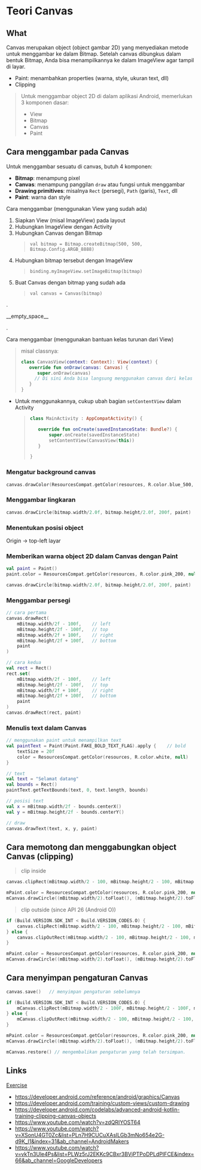 # Teori Canvas

## What

Canvas merupakan object (object gambar 2D) yang menyediakan metode untuk menggambar ke dalam Bitmap. Setelah canvas dibungkus dalam bentuk Bitmap, Anda bisa menampilkannya ke dalam ImageView agar tampil di layar.

- Paint: menambahkan properties (warna, style, ukuran text, dll)
- Clipping

> Untuk menggambar object 2D di dalam aplikasi Android, memerlukan 3 komponen dasar:
>
> - View
> - Bitmap
> - Canvas
> - Paint

## Cara menggambar pada Canvas

Untuk menggambar sesuatu di canvas, butuh 4 komponen:

- **Bitmap**: menampung pixel
- **Canvas**: menampung panggilan `draw` atau fungsi untuk menggambar
- **Drawing primitives**: misalnya `Rect` (persegi), `Path` (garis), `Text`, dll
- **Paint**: warna dan style

Cara menggambar (menggunakan View yang sudah ada)

1. Siapkan View (misal ImageView) pada layout
2. Hubungkan ImageView dengan Activity
3. Hubungkan Canvas dengan Bitmap
   > `val bitmap = Bitmap.createBitmap(500, 500, Bitmap.Config.ARGB_8888)`
4. Hubungkan bitmap tersebut dengan ImageView
   > `binding.myImageView.setImageBitmap(bitmap)`
5. Buat Canvas dengan bitmap yang sudah ada
   > `val canvas = Canvas(bitmap)`

.

\_\_empty_space\_\_

.

Cara menggambar (menggunakan bantuan kelas turunan dari View)

> misal classnya:
>
> ```kotlin
> class CanvasView(context: Context): View(context) {
>    override fun onDraw(canvas: Canvas) {
>       super.onDraw(canvas)
>      // Di sini Anda bisa langsung menggunakan canvas dari kelas View.
>    }
> }
> ```

- Untuk menggunakannya, cukup ubah bagian `setContentView` dalam Activity
  > ```kotlin
  > class MainActivity : AppCompatActivity() {
  >
  >    override fun onCreate(savedInstanceState: Bundle?) {
  >        super.onCreate(savedInstanceState)
  >        setContentView(CanvasView(this))
  >    }
  >
  > }
  > ```

### Mengatur background canvas

```kotlin
canvas.drawColor(ResourcesCompat.getColor(resources, R.color.blue_500, null))
```

### Menggambar lingkaran

```kotlin
canvas.drawCircle(bitmap.width/2.0f, bitmap.height/2.0f, 200f, paint)
```

### Menentukan posisi object

Origin -> top-left layar

### Memberikan warna object 2D dalam Canvas dengan Paint

```kotlin
val paint = Paint()
paint.color = ResourcesCompat.getColor(resources, R.color.pink_200, null)

canvas.drawCircle(bitmap.width/2.0f, bitmap.height/2.0f, 200f, paint)
```

### Menggambar persegi

```kotlin
// cara pertama
canvas.drawRect(
    mBitmap.width/2f - 100f,    // left
    mBitmap.height/2f - 100f,   // top
    mBitmap.width/2f + 100f,    // right
    mBitmap.height/2f + 100f,   // bottom
    paint
)

// cara kedua
val rect = Rect()
rect.set(
    mBitmap.width/2f - 100f,    // left
    mBitmap.height/2f - 100f,   // top
    mBitmap.width/2f + 100f,    // right
    mBitmap.height/2f + 100f,   // bottom
    paint
)
canvas.drawRect(rect, paint)
```

### Menulis text dalam Canvas

```kotlin
// menggunakan paint untuk menampilkan text
val paintText = Paint(Paint.FAKE_BOLD_TEXT_FLAG).apply {    // bold
    textSize = 20f
    color = ResourcesCompat.getColor(resources, R.color.white, null)
}

// text
val text = "Selamat datang"
val bounds = Rect()
paintText.getTextBounds(text, 0, text.length, bounds)

// posisi text
val x = mBitmap.width/2f - bounds.centerX()
val y = mBitmap.height/2f - bounds.centerY()

// draw
canvas.drawText(text, x, y, paint)
```

## Cara memotong dan menggabungkan object Canvas (clipping)

> clip inside

```kotlin
canvas.clipRect(mBitmap.width/2 - 100, mBitmap.height/2 - 100, mBitmap.width/2 + 100, mBitmap.height/2 + 100)

mPaint.color = ResourcesCompat.getColor(resources, R.color.pink_200, null)
mCanvas.drawCircle((mBitmap.width/2).toFloat(), (mBitmap.height/2).toFloat(), 200f, mPaint)
```

> clip outside (since API 26 (Android O))

```kotlin
if (Build.VERSION.SDK_INT < Build.VERSION_CODES.O) {
    canvas.clipRect(mBitmap.width/2 - 100, mBitmap.height/2 - 100, mBitmap.width/2 + 100, mBitmap.height/2 + 100, Region.Op.DIFFERENCE
} else {
    canvas.clipOutRect(mBitmap.width/2 - 100, mBitmap.height/2 - 100, mBitmap.width/2 + 100, mBitmap.height/2 + 100)
}

mPaint.color = ResourcesCompat.getColor(resources, R.color.pink_200, null)
mCanvas.drawCircle((mBitmap.width/2).toFloat(), (mBitmap.height/2).toFloat(), 200f, mPaint)
```

## Cara menyimpan pengaturan Canvas

```kotlin
canvas.save()   // menyimpan pengaturan sebelumnya

if (Build.VERSION.SDK_INT < Build.VERSION_CODES.O) {
    mCanvas.clipRect(mBitmap.width/2 - 100F, mBitmap.height/2 - 100F, mBitmap.width/2 + 100F, mBitmap.height/2 + 100F, Region.Op.DIFFERENCE)
} else {
    mCanvas.clipOutRect(mBitmap.width/2 - 100, mBitmap.height/2 - 100, mBitmap.width/2 + 100, mBitmap.height/2 + 100)
}

mPaint.color = ResourcesCompat.getColor(resources, R.color.pink_200, null)
mCanvas.drawCircle((mBitmap.width/2).toFloat(), (mBitmap.height/2).toFloat(), 200f, mPaint)

mCanvas.restore() // mengembalikan pengaturan yang telah tersimpan.
```

## Links

[Exercise](./LikesApp)

- https://developer.android.com/reference/android/graphics/Canvas
- https://developer.android.com/training/custom-views/custom-drawing
- https://developer.android.com/codelabs/advanced-android-kotlin-training-clipping-canvas-objects
- https://www.youtube.com/watch?v=zdQRIYOST64
- https://www.youtube.com/watch?v=XSonU4GT0Zc&list=PLn7H9CUCuXAsILGb3mNo654e2G-d9K_I1&index=31&ab_channel=AndroidMakers
- https://www.youtube.com/watch?v=vkTn3Ule4Ps&list=PLWz5rJ2EKKc9CBxr3BVjPTPoDPLdPIFCE&index=66&ab_channel=GoogleDevelopers
